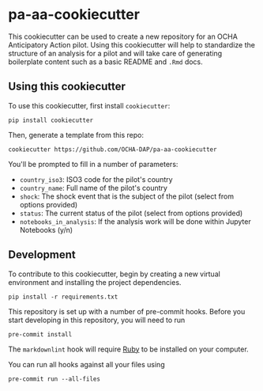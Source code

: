 # pa-aa-cookiecutter

This cookiecutter can be used to create a new repository for
an OCHA Anticipatory Action pilot. Using this cookiecutter
will help to standardize the structure of an analysis for a
pilot and will take care of generating boilerplate content
such as a basic README and `.Rmd` docs.

## Using this cookiecutter

To use this cookiecutter, first install `cookiecutter`:

```shell
pip install cookiecutter
```

Then, generate a template from this repo:

```shell
cookiecutter https://github.com/OCHA-DAP/pa-aa-cookiecutter
```

You'll be prompted to fill in a number of parameters:

- `country_iso3`: ISO3 code for the pilot's country
- `country_name`: Full name of the pilot's country
- `shock`: The shock event that is the subject of the pilot
    (select from options provided)
- `status`: The current status of the pilot
    (select from options provided)
- `notebooks_in_analysis`: If the analysis work will be done
    within Jupyter Notebooks (y/n)

## Development

To contribute to this cookiecutter, begin by creating a new virtual
environment and installing the project dependencies.

```shell
pip install -r requirements.txt
```

This repository is set up with a number of pre-commit hooks.
Before you start developing in this repository, you will need to run

```shell
pre-commit install
```

The `markdownlint` hook will require [Ruby](https://www.ruby-lang.org/en/documentation/installation/)
to be installed on your computer.

You can run all hooks against all your files using

```shell
pre-commit run --all-files
```
